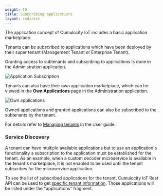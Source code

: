 ```yaml
---
weight: 40
title: Subscribing applications
layout: redirect
---
```


The application concept of Cumulocity IoT includes a basic application marketplace.

Tenants can be subscribed to applications which have been deployed by their super tenant (Management Tenant or Enterprise Tenant).

Granting access to subtenants and subscribing to applications is done in the Administration application.

![Application Subscription](/images/concepts-guide/application-subscription.png)

Tenants can also have their own application marketplace, which can be viewed in the **Own Applications** page in the Administration application.

<img src="/images/users-guide/Administration/admin-applications-own.png" alt="Own applications" style="max-width: 100%">

Owned applications and granted applications can also be subscribed to the subtenants by the tenant.

For details refer to [Managing tenants](/users-guide/administration#tenants) in the User guide.

### Service Discovery

A tenant can have multiple available applications but to use an application's functionality a subscription to the application must be established for the tenant. As an example, when a custom decoder microservice is available in the tenant's marketplace, it is not enabled to be used until the tenant subscribes for the microservice application.

To see the list of subscribed applications for the tenant, Cumulocity IoT Rest API can be used to get [specific tenant information](https://cumulocity.com/api/#tag/Tenant-API). Those applications will be listed under the "applications" fragment.
